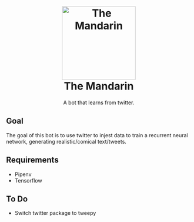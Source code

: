 <h1 align="center">
  <a href="https://github.com/AlmightyYakob/TheMandarin" title="The Mandarin">
    <img alt="The Mandarin" src="https://image.flaticon.com/icons/svg/123/123228.svg" width="200px" height="200px" />
  </a>
  <br />
  The Mandarin
</h1>

<p align="center">
  A bot that learns from twitter.
</p>

## Goal
The goal of this bot is to use twitter to injest data to train a recurrent neural network, generating realistic/comical text/tweets.

## Requirements
* Pipenv
* Tensorflow

## To Do
* Switch twitter package to tweepy

